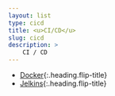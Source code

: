 ```yaml
---
layout: list
type: cicd
title: <u>CI/CD</u>
slug: cicd
description: >
    CI / CD
---
```


* [Docker]{:.heading.flip-title}
* [Jelkins]{:.heading.flip-title}

[Docker]: /cicd/docker/
[Jelkins]: /cicd/jelkins/

